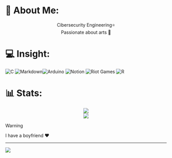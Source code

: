# 💫 About Me:
<div align="center">

Cibersecurity Engineering⭐<br> Passionate about arts 🎨<br>

</div>

# 💻 Insight:
![C](https://img.shields.io/badge/c-%2300599C.svg?style=for-the-badge&logo=c&logoColor=white)  ![Markdown](https://img.shields.io/badge/markdown-%23000000.svg?style=for-the-badge&logo=markdown&logoColor=white)![Arduino](https://img.shields.io/badge/-Arduino-00979D?style=for-the-badge&logo=Arduino&logoColor=white)  ![Notion](https://img.shields.io/badge/Notion-%23000000.svg?style=for-the-badge&logo=notion&logoColor=white)  ![Riot Games](https://img.shields.io/badge/riotgames-D32936.svg?style=for-the-badge&logo=riotgames&logoColor=white)  ![R](https://img.shields.io/badge/R-276DC3?style=for-the-badge&logo=r&logoColor=white)

# 📊 Stats:
<div align="center">
  
![](https://nirzak-streak-stats.vercel.app/?user=iness-1810&theme=transparent&hide_border=true)<br/>
![](https://github-readme-stats.vercel.app/api/top-langs/?username=darkxvortex&theme=transparent&hide_border=true&include_all_commits=true&count_private=true&layout=compact&cache_seconds=1)


</div>

> [!WARNING]
> I have a boyfriend ❤️





---
[![](https://visitcount.itsvg.in/api?id=iness-1810&icon=0&color=0)](https://visitcount.itsvg.in)



<!-- Proudly created with GPRM ( https://gprm.itsvg.in ) -->
